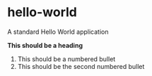 # hello-world
A standard Hello World application

**This should be a heading**

1. This should be a numbered bullet
2. This should be the second numbered bullet
